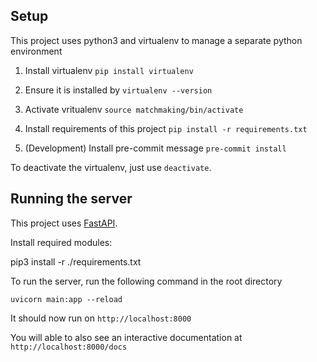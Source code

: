 

## Setup

This project uses python3 and virtualenv to manage a separate python environment

1. Install virtualenv
` pip install virtualenv `

2. Ensure it is installed by
`virtualenv --version`

3. Activate vritualenv
`source matchmaking/bin/activate`

4. Install requirements of this project
`pip install -r requirements.txt`

5. (Development) Install pre-commit message
`pre-commit install`

To deactivate the virtualenv, just use `deactivate`.

## Running the server

This project uses [FastAPI](https://fastapi.tiangolo.com/).

Install required modules:

pip3 install -r ./requirements.txt

To run the server, run the following command in the root directory

`uvicorn main:app --reload`

It should now run on `http://localhost:8000`

You will able to also see an interactive documentation at `http://localhost:8000/docs`
